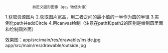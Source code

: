                 自定义圆形图像（qq，微信头像）

1.获取资源图片
2.获取图片宽高，用二者之间的最小值的一半作为圆的半径
3.实例化path并addCircle
4.用canvas绘制（注意在path和path2的区别是绘制圆里面和绘制圆外面）

效果图：app/src/main/res/drawable/inside.jpg
       app/src/main/res/drawable/outside.jpg
